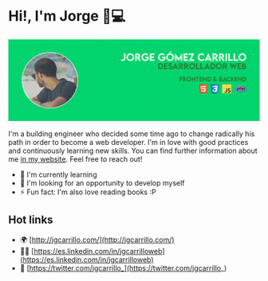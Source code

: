 # Hi!, I'm Jorge 👋💻

![Hi 👋, I'm Jorge, web developer 👨‍💻 from Murcia, Spain 🇪🇸](https://github.com/jgcarrillo/jgcarrillo/blob/master/GithubProfileImg.jpg)

I'm a building engineer who decided some time ago to change radically his path in order to become a web developer. I'm in love with good practices and continuously learning new skills. You can find further information about me [in my website](http://jgcarrillo.com/). Feel free to reach out!

- 🌱 I'm currently learning
- 👯 I'm looking for an opportunity to develop myself
- ⚡ Fun fact: I'm also love reading books :P

## Hot links
- 🌍 [http://jgcarrillo.com/](http://jgcarrillo.com/)
- 👨‍💼 [https://es.linkedin.com/in/jgcarrilloweb](https://es.linkedin.com/in/jgcarrilloweb)
- 🐣 [https://twitter.com/jgcarrillo_](https://twitter.com/jgcarrillo_)
